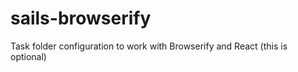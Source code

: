 sails-browserify
================

Task folder configuration to work with Browserify and React (this is optional)
